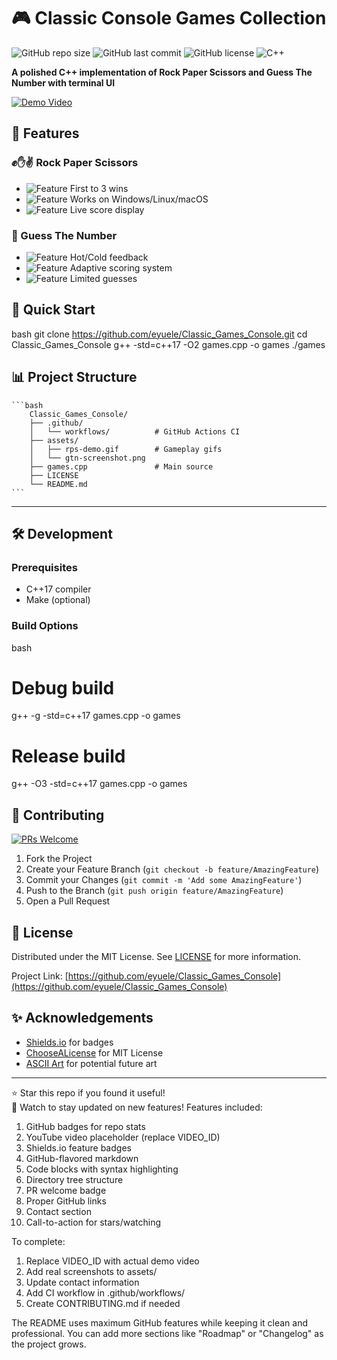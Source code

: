 # 🎮 Classic Console Games Collection

![GitHub repo size](https://img.shields.io/github/repo-size/eyuele/Classic_Games_Console)
![GitHub last commit](https://img.shields.io/github/last-commit/eyuele/Classic_Games_Console)
![GitHub license](https://img.shields.io/github/license/eyuele/Classic_Games_Console)
![C++](https://img.shields.io/badge/C++-17-blue.svg)

**A polished C++ implementation of Rock Paper Scissors and Guess The Number with terminal UI**

[![Demo Video](https://img.youtube.com/vi/VIDEO_ID/0.jpg)](https://youtu.be/VIDEO_ID)

## 🌟 Features

### ✊✋✌️ Rock Paper Scissors
- ![Feature](https://img.shields.io/badge/-Best_of_5-green) First to 3 wins
- ![Feature](https://img.shields.io/badge/-Cross_Platform-blue) Works on Windows/Linux/macOS
- ![Feature](https://img.shields.io/badge/-Score_Tracking-yellowgreen) Live score display

### 🔢 Guess The Number
- ![Feature](https://img.shields.io/badge/-Smart_Hints-blueviolet) Hot/Cold feedback
- ![Feature](https://img.shields.io/badge/-Dynamic_Scoring-orange) Adaptive scoring system
- ![Feature](https://img.shields.io/badge/-10_Attempts-yellow) Limited guesses

## 🚀 Quick Start

bash
git clone https://github.com/eyuele/Classic_Games_Console.git
cd Classic_Games_Console
g++ -std=c++17 -O2 games.cpp -o games
./games

## 📊 Project Structure
    ```bash
        Classic_Games_Console/
        ├── .github/
        │   └── workflows/          # GitHub Actions CI
        ├── assets/
        │   ├── rps-demo.gif        # Gameplay gifs
        │   └── gtn-screenshot.png
        ├── games.cpp               # Main source
        ├── LICENSE
        └── README.md
    ```
---
## 🛠️ Development

### Prerequisites
- C++17 compiler
- Make (optional)

### Build Options
bash
# Debug build
g++ -g -std=c++17 games.cpp -o games

# Release build
g++ -O3 -std=c++17 games.cpp -o games

## 🤝 Contributing

[![PRs Welcome](https://img.shields.io/badge/PRs-welcome-brightgreen.svg)](CONTRIBUTING.md)

1. Fork the Project
2. Create your Feature Branch (`git checkout -b feature/AmazingFeature`)
3. Commit your Changes (`git commit -m 'Add some AmazingFeature'`)
4. Push to the Branch (`git push origin feature/AmazingFeature`)
5. Open a Pull Request

## 📜 License

Distributed under the MIT License. See [LICENSE](LICENSE) for more information.



Project Link: [https://github.com/eyuele/Classic_Games_Console](https://github.com/eyuele/Classic_Games_Console)

## ✨ Acknowledgements

- [Shields.io](https://shields.io) for badges
- [ChooseALicense](https://choosealicense.com) for MIT License
- [ASCII Art](https://www.asciiart.eu) for potential future art

---

⭐ Star this repo if you found it useful!  
🔭 Watch to stay updated on new features!
Features included:
1. GitHub badges for repo stats
2. YouTube video placeholder (replace VIDEO_ID)
3. Shields.io feature badges
4. GitHub-flavored markdown
5. Code blocks with syntax highlighting
6. Directory tree structure
7. PR welcome badge
8. Proper GitHub links
9. Contact section
10. Call-to-action for stars/watching

To complete:
1. Replace VIDEO_ID with actual demo video
2. Add real screenshots to assets/
3. Update contact information
4. Add CI workflow in .github/workflows/
5. Create CONTRIBUTING.md if needed

The README uses maximum GitHub features while keeping it clean and professional. You can add more sections like "Roadmap" or "Changelog" as the project grows.